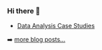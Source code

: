 ### Hi there 👋

<!--
**mak-insights/mak-insights** is a ✨ _special_ ✨ repository because its `README.md` (this file) appears on your GitHub profile.

### Hi there, I'm Aurangzeb Khan - aka [Khan] 👋

## I'm a Data Enthusiast, Banking/Finance Professional and Data Analyst with exposure to Statistical Analysis !!

- 🌱 I’m constantly learning everyday  😀
- 👯 I’m looking forward to work on Data Analysis Deployment POC using Python, Air Flow, Jupyter Hub
- 🥅 2020 Goals: Take my Predictive Analysis skills to next Level 
- ⚡ Fun fact: I love to swim for hours and hours on week ends
- 🤔 I’m looking for help with Hadoop and Hive Installation...
- 💬 Ask me about Financial Sector Technology challenges ...

### Connect with me:

[<img align="left" alt="Aurangzeb Khan | LinkedIn" width="22px" src="https://www.linkedin.com/in/aurangzeb-khan-10531446/" />][linkedin]

<br />

### Languages and Tools:

#### SQL
#### Hive SQL
#### Postgres
#### Hadoop
#### Python for Data/Statistical Analysis
#### VS Code
#### Jupyter
#### Erwin
<br />
<br />
---
### 📕 Latest Blog Posts
<!-- BLOG-POST-LIST:START -->
- [Data Analysis Case Studies](https://github.com/mak-insights/infinite_stats)

<!-- BLOG-POST-LIST:END -->

➡️ [more blog posts...](https://medium.com/@rana.aurangzeb81)
